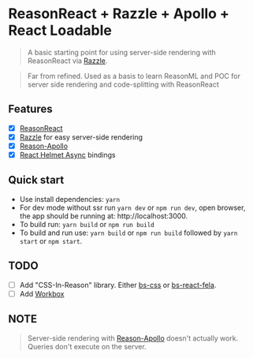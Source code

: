 # ReasonReact + Razzle + Apollo + React Loadable

> A basic starting point for using server-side rendering with ReasonReact via [Razzle](https://github.com/jaredpalmer/razzle).

> Far from refined. Used as a basis to learn ReasonML and POC for server side rendering and code-splitting with ReasonReact

## Features

* [x] [ReasonReact](https://reasonml.github.io/reason-react/)
* [x] [Razzle](https://github.com/jaredpalmer/razzle) for easy server-side rendering
* [x] [Reason-Apollo](https://github.com/apollographql/reason-apollo)
* [x] [React Helmet Async](https://github.com/NYTimes/react-helmet-async) bindings

## Quick start

* Use install dependencies: `yarn`
* For dev mode without ssr run `yarn dev` or `npm run dev`, open browser, the app should be running at: http://localhost:3000.
* To build run: `yarn build` or `npm run build`
* To build and run use: `yarn build` or `npm run build` followed by `yarn start` or `npm start`.

## TODO

* [ ] Add "CSS-In-Reason" library. Either [bs-css](https://github.com/SentiaAnalytics/bs-css) or [bs-react-fela](https://github.com/astrada/bs-react-fela).
* [ ] Add [Workbox](https://developers.google.com/web/tools/workbox/)

## NOTE
 
> Server-side rendering with [Reason-Apollo](https://github.com/apollographql/reason-apollo) doesn't actually work. Queries don't execute on the server.  
